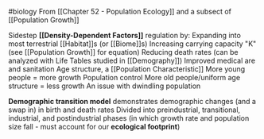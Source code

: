 #biology 
From [[Chapter 52 - Population Ecology]] and a subsect of [[Population Growth]]

Sidestep **[[Density-Dependent Factors]]** regulation by:
	Expanding into most terrestrial [[Habitat]]s (or [[Biome]]s)
	Increasing carrying capacity "K" (see [[Population Growth]] for equation)
	Reducing death rates (can be analyzed with Life Tables studied in [[Demography]])
	Improved medical are and sanitation
Age structure, a [[Population Characteristic]]
	More young people = more growth
		Population control
	More old people/uniform age structure = less growth
		An issue with dwindling population

**Demographic transition model** demonstrates demographic changes (and a swap in) in birth and death rates
	Divided into preindustrial, transitional, industrial, and postindustrial phases (in which growth rate and population size fall - must account for our **ecological footprint**)